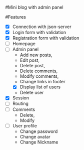 #Mini blog with admin panel

#Features
- [x] Connection with json-server
- [x] Login form with validation
- [x] Registration form with validation
- [ ] Homepage
- [ ] Admin panel 
    - Add new posts,
    - Edit post,
    - Delete post,
    - Delete comments,
    - Modify comments,
    - Change links in footer
    - [x] Display list of users
    - Delete user
- [x] Session
- [ ] Routing
- [ ] Comments 
    - Delete,
    - Modify
- [ ] User profile
    - Change password
    - Change avatar
    - Change Nickname